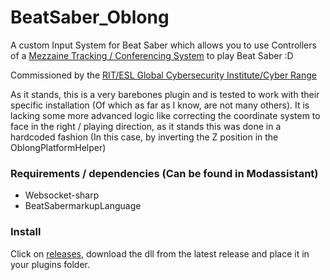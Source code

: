 # BeatSaber_Oblong
A custom Input System for Beat Saber which allows you to use Controllers of a
[Mezzaine Tracking / Conferencing System](https://www.oblong.com/mezzanine/tech-specs) to play Beat Saber :D

Commissioned by the [RIT/ESL Global Cybersecurity Institute/Cyber Range](https://www.rit.edu/cybersecurity/cyber-range)

As it stands, this is a very barebones plugin and is tested to work with their specific installation
(Of which as far as I know, are not many others). It is lacking some more advanced logic like
correcting the coordinate system to face in the right / playing direction, as it stands this was done
in a hardcoded fashion (In this case, by inverting the Z position in the OblongPlatformHelper)

### Requirements / dependencies (Can be found in Modassistant)

- Websocket-sharp
- BeatSabermarkupLanguage

### Install

Click on [releases](https://github.com/kinsi55/BeatSaber_Oblong/releases/latest), download the dll from the latest release and place it in your plugins folder.